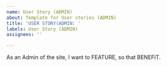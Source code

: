 ```yaml
---
name: User Story (ADMIN)
about: Template for User stories (ADMIN)
title: 'USER STORY(ADMIN: '
labels: User Story (ADMIN)
assignees: ''

---
```


As an Admin of the site, I want to FEATURE, so that  BENEFIT.

